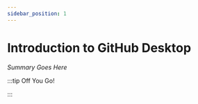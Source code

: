 ```yaml
---
sidebar_position: 1
---
```


# Introduction to GitHub Desktop

_Summary Goes Here_

:::tip Off You Go!

<QuestButton text="Happy Questing" link='' />

:::

